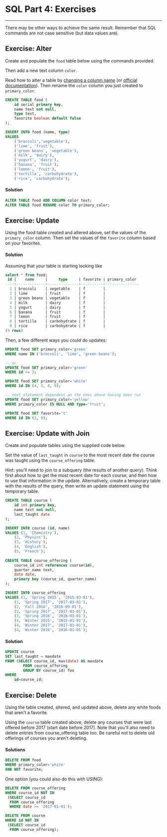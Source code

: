 # SQL Part 4: Exercises
----

There may be other ways to achieve the same result.  Remember that SQL commands are not case sensitive (but data values are).

## Exercise: Alter

Create and populate the `food` table below using the commands provided. 

Then add a new text column `color`.

Read how to alter a table by [changing a column name](http://www.postgresqltutorial.com/postgresql-rename-column/) (or [official documentation](https://www.postgresql.org/docs/current/static/sql-altertable.html)).  Then rename the `color` column you just created to `primary_color`.

```sql
CREATE TABLE food (
	id serial primary key,
	name text not null,
	type text,
	favorite boolean default false	
);

INSERT INTO food (name, type) 
VALUES 
	('broccoli','vegetable'), 
	('lime', 'fruit'), 
	('green beans', 'vegetable'), 
	('milk', 'dairy'), 
	('yogurt', 'dairy'), 
	('banana', 'fruit'), 
	('lemon', 'fruit'), 
	('tortilla', 'carbohydrate'), 
	('rice', 'carbohydrate');
``` 


#### Solution

```sql
ALTER TABLE food ADD COLUMN color text;
ALTER TABLE food RENAME color TO primary_color;
```

## Exercise: Update

Using the food table created and altered above, set the values of the `primary_color` column.  Then set the values of the `favorite` column based on your favorites.


#### Solution

Assuming that your table is starting looking like 

```sql
select * from food;
 id |    name     |     type     | favorite | primary_color 
----+-------------+--------------+----------+---------------
  1 | broccoli    | vegetable    | f        | 
  2 | lime        | fruit        | f        | 
  3 | green beans | vegetable    | f        | 
  4 | milk        | dairy        | f        | 
  5 | yogurt      | dairy        | f        | 
  6 | banana      | fruit        | f        | 
  7 | lemon       | fruit        | f        | 
  8 | tortilla    | carbohydrate | f        | 
  9 | rice        | carbohydrate | f        | 
(9 rows)
```

Then, a few different ways you could do updates:

```sql
UPDATE food SET primary_color='green' 
WHERE name IN ('broccoli', 'lime', 'green beans');

-- or 
UPDATE food SET primary_color='green' 
WHERE id <= 3;
```
```sql
UPDATE food SET primary_color='white' 
WHERE id IN (4, 5, 8, 9);

-- next statement dependent on the ones above having been run
UPDATE food SET primary_color='yellow' 
WHERE primary_color IS NULL AND type='fruit';
```

```sql
UPDATE food SET favorite='t' 
WHERE id IN (2, 8);
```




## Exercise: Update with Join


Create and populate tables using the supplied code below.

Set the value of `last_taught` in `course` to the most recent date the course was taught using the `course_offering` table.

Hint: you'll need to join to a subquery (the results of another query).  Think first about how to get the most recent date for each course, and then how to use that information in the update.  Alternatively, create a temporary table with the results of the query, then write an update statement using the temporary table.

```sql
CREATE TABLE course (
	id int primary key,
	name text not null,
	last_taught date
);

INSERT INTO course (id, name) 
VALUES (1, 'Chemistry'),
	(2, 'Physics'),
	(3, 'History'),
	(4, 'English'),
	(5, 'French');
	
CREATE TABLE course_offering (
	course_id int references course(id),
	quarter_name text,
	date date,
	primary key (course_id, quarter_name)
);

INSERT INTO course_offering 
VALUES (1, 'Spring 2015', '2015-03-01'),
	(1, 'Spring 2017', '2017-03-01'),
	(2, 'Fall 2016', '2016-09-01'),
	(2, 'Spring 2017', '2017-03-01'),
	(3, 'Spring 2016', '2016-03-01'),
	(4, 'Winter 2015', '2015-01-01'),
	(4, 'Winter 2017', '2017-01-01'),
	(4, 'Winter 2016', '2016-01-01');
```


#### Solution

```sql
UPDATE course 
SET last_taught = maxdate 
FROM (SELECT course_id, max(date) AS maxdate 
		FROM course_offering
		GROUP BY course_id) foo
WHERE 
	id=course_id;
```


## Exercise: Delete

Using the table created, altered, and updated above, delete any white foods that aren't a favorite.

Using the `course` table created above, delete any courses that were last offered before 2017 (start date before 2017).  Note that you'll also need to delete entries from course\_offering table too.  Be careful not to delete old offerings of courses you aren't deleting.


#### Solutions

```sql
DELETE FROM food 
WHERE primary_color='white' 
AND NOT favorite;
```

One option (you could also do this with USING):

```sql
DELETE FROM course_offering
WHERE course_id NOT IN 
 (SELECT course_id 
  FROM course_offering
  WHERE date >= '2017-01-01');

DELETE FROM course
WHERE id NOT IN
 (SELECT course_id 
  FROM course_offering);
```

